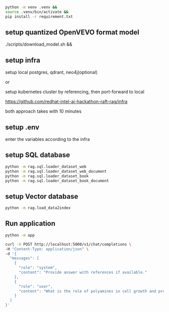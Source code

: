 ```bash
python -m venv .venv &&
source .venv/bin/activate &&
pip install -r requirement.txt
```

## setup quantized OpenVEVO format model

./scripts/download_model.sh &&

## setup infra

setup local postgres, qdrant, neo4j(optional)

or

setup kubernetes cluster by referencing, then port-forward to local

https://github.com/redhat-intel-ai-hackathon-raft-rag/infra

both approach takes with 10 minutes

## setup .env

enter the variables according to the infra

## setup SQL database

```bash
python -m rag.sql.loader_dataset_web
python -m rag.sql.loader_dataset_web_document
python -m rag.sql.loader_dataset_book
python -m rag.sql.loader_dataset_book_document
```

## setup Vector database

```bash
python -m rag.load_data2index
```

## Run application

```bash
python -m app
```

```bash
curl -X POST http://localhost:5000/v1/chat/completions \
-H "Content-Type: application/json" \
-d '{
  "messages": [
    {
      "role": "system",
      "content": "Provide answer with references if available."
    },
    {
      "role": "user",
      "content": "What is the role of polyamines in cell growth and proliferation?"
    }
  ]
}'
```
